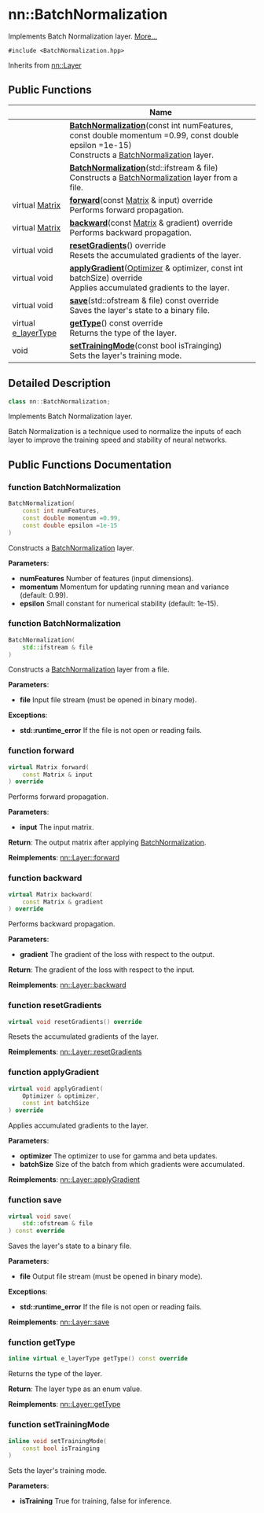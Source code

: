 # nn::BatchNormalization



Implements Batch Normalization layer.  [More...](#detailed-description)


`#include <BatchNormalization.hpp>`

Inherits from [nn::Layer](classnn_1_1_layer.md)

## Public Functions

|                | Name           |
| -------------- | -------------- |
| | **[BatchNormalization](classnn_1_1_batch_normalization.md#function-batchnormalization)**(const int numFeatures, const double momentum =0.99, const double epsilon =1e-15)<br>Constructs a [BatchNormalization](classnn_1_1_batch_normalization.md) layer.  |
| | **[BatchNormalization](classnn_1_1_batch_normalization.md#function-batchnormalization)**(std::ifstream & file)<br>Constructs a [BatchNormalization](classnn_1_1_batch_normalization.md) layer from a file.  |
| virtual [Matrix](classnn_1_1_matrix.md) | **[forward](classnn_1_1_batch_normalization.md#function-forward)**(const [Matrix](classnn_1_1_matrix.md) & input) override<br>Performs forward propagation.  |
| virtual [Matrix](classnn_1_1_matrix.md) | **[backward](classnn_1_1_batch_normalization.md#function-backward)**(const [Matrix](classnn_1_1_matrix.md) & gradient) override<br>Performs backward propagation.  |
| virtual void | **[resetGradients](classnn_1_1_batch_normalization.md#function-resetgradients)**() override<br>Resets the accumulated gradients of the layer.  |
| virtual void | **[applyGradient](classnn_1_1_batch_normalization.md#function-applygradient)**([Optimizer](classnn_1_1_optimizer.md) & optimizer, const int batchSize) override<br>Applies accumulated gradients to the layer.  |
| virtual void | **[save](classnn_1_1_batch_normalization.md#function-save)**(std::ofstream & file) const override<br>Saves the layer's state to a binary file.  |
| virtual [e_layerType](../Namespaces/namespacenn.md#enum-e_layertype) | **[getType](classnn_1_1_batch_normalization.md#function-gettype)**() const override<br>Returns the type of the layer.  |
| void | **[setTrainingMode](classnn_1_1_batch_normalization.md#function-settrainingmode)**(const bool isTrainging)<br>Sets the layer's training mode.  |

## Detailed Description

```cpp
class nn::BatchNormalization;
```

Implements Batch Normalization layer. 

Batch Normalization is a technique used to normalize the inputs of each layer to improve the training speed and stability of neural networks. 

## Public Functions Documentation

### function BatchNormalization

```cpp
BatchNormalization(
    const int numFeatures,
    const double momentum =0.99,
    const double epsilon =1e-15
)
```

Constructs a [BatchNormalization](classnn_1_1_batch_normalization.md) layer. 

**Parameters**: 

  * **numFeatures** Number of features (input dimensions). 
  * **momentum** Momentum for updating running mean and variance (default: 0.99). 
  * **epsilon** Small constant for numerical stability (default: 1e-15). 


### function BatchNormalization

```cpp
BatchNormalization(
    std::ifstream & file
)
```

Constructs a [BatchNormalization](classnn_1_1_batch_normalization.md) layer from a file. 

**Parameters**: 

  * **file** Input file stream (must be opened in binary mode). 


**Exceptions**: 

  * **std::runtime_error** If the file is not open or reading fails. 


### function forward

```cpp
virtual Matrix forward(
    const Matrix & input
) override
```

Performs forward propagation. 

**Parameters**: 

  * **input** The input matrix. 


**Return**: The output matrix after applying [BatchNormalization](classnn_1_1_batch_normalization.md). 

**Reimplements**: [nn::Layer::forward](classnn_1_1_layer.md#function-forward)


### function backward

```cpp
virtual Matrix backward(
    const Matrix & gradient
) override
```

Performs backward propagation. 

**Parameters**: 

  * **gradient** The gradient of the loss with respect to the output. 


**Return**: The gradient of the loss with respect to the input. 

**Reimplements**: [nn::Layer::backward](classnn_1_1_layer.md#function-backward)


### function resetGradients

```cpp
virtual void resetGradients() override
```

Resets the accumulated gradients of the layer. 

**Reimplements**: [nn::Layer::resetGradients](classnn_1_1_layer.md#function-resetgradients)


### function applyGradient

```cpp
virtual void applyGradient(
    Optimizer & optimizer,
    const int batchSize
) override
```

Applies accumulated gradients to the layer. 

**Parameters**: 

  * **optimizer** The optimizer to use for gamma and beta updates. 
  * **batchSize** Size of the batch from which gradients were accumulated. 


**Reimplements**: [nn::Layer::applyGradient](classnn_1_1_layer.md#function-applygradient)


### function save

```cpp
virtual void save(
    std::ofstream & file
) const override
```

Saves the layer's state to a binary file. 

**Parameters**: 

  * **file** Output file stream (must be opened in binary mode). 


**Exceptions**: 

  * **std::runtime_error** If the file is not open or reading fails. 


**Reimplements**: [nn::Layer::save](classnn_1_1_layer.md#function-save)


### function getType

```cpp
inline virtual e_layerType getType() const override
```

Returns the type of the layer. 

**Return**: The layer type as an enum value. 

**Reimplements**: [nn::Layer::getType](classnn_1_1_layer.md#function-gettype)


### function setTrainingMode

```cpp
inline void setTrainingMode(
    const bool isTrainging
)
```

Sets the layer's training mode. 

**Parameters**: 

  * **isTraining** True for training, false for inference. 
